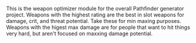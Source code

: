 This is the weapon optimizer module for the overall Pathfinder generator project. Weapons with the highest rating are the best in slot weapons for damage, crit, and threat potential. Take these for min maxing purposes. Weapons with the higest max damage are for people that want to hit things very hard, but aren't focused on maxxing damage potential.
